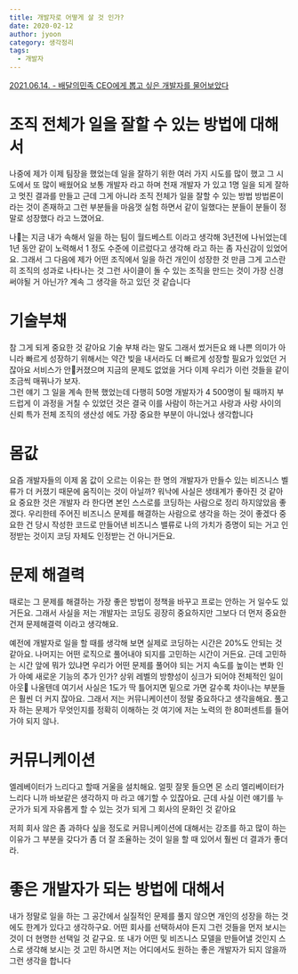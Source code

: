 ```yaml
---
title: 개발자로 어떻게 살 것 인가?
date: 2020-02-12
author: jyoon
category: 생각정리
tags:
  - 개발자
---
```


[2021.06.14. - 배달의민족 CEO에게 뽑고 싶은 개발자를 물어보았다](https://www.youtube.com/watch?v=3H4umWD5bwI)

# 조직 전체가 일을 잘할 수 있는 방법에 대해서

나중에 제가 이제 팀장을 했었는데 일을 잘하기 위한 여러 가지 시도를 많이 했고 그 시도에서 또 많이 배웠어요
보통 개발자 라고 하며 천재 개발자 가 있고 1명 일을 되게 잘하고 멋진 결과를 만들고
근데 그게 아니라 조직 전체가 일을 잘할 수 있는 방법 방법론이라는 것이 존재하고
그런 부분들을 마음껏 실험 하면서 같이 일했다는 분들이 분들이 정말로 성장했다 라고 느꼈어요.

나는 지금 내가 속해서 일을 하는 팀이 월드베스트 이라고 생각해
3년전에 나뉘었는데 1년 동안 같이 노력해서 1 정도 수준에 이르렀다고
생각해 라고 하는 좀 자신감이 있었어요.
그래서 그 다음에 제가 어떤 조직에서 일을 하건 개인이 성장한 것 만큼 그게 고스란히 조직의 성과로
나타나는 것 그런 사이클이 돌 수 있는 조직을 만드는 것이 가장 신경써야될 거 아닌가?
계속 그 생각을 하고 있던 것 같습니다

# 기술부채

참 그게 되게 중요한 것 같아요 기술 부채 라는 말도 그래서 썼거든요
왜 나쁜 의미가 아니라 빠르게 성장하기 위해서는 약간 빚을 내서라도 더
빠르게 성장할 필요가 있었던 거잖아요
서비스가 안커졌으며 지금의 문제도 없었을 거다 이제 우리가
이런 것들을 같이 조금씩 매꿔나가 보자.  
그런 얘기 그 일을 계속 한복 했었는데 다행히 50명 개발자가 4
500명이 될 때까지 부드럽게 이 과정을 거칠 수 있었던 것은 결국 이를
사람이 하는거고 사랑과 사랑 사이의 신뢰 특가
전체 조직의 생산성 에도 가장 중요한 부분이 아니었나 생각합니다

# 몸값

요즘 개발자들의 이제 몸 값이 오르는 이유는 한 명의 개발자가 만들수 있는 비즈니스 벨류가 더 커졌기 때문에 움직이는 것이 아닐까?
워낙에 사실은 생태계가 좋아진 것 같아요
중요한 것은 개발자 라 한다면 본인 스스로를 코딩하는 사람으로 정리 하지않았음 좋겠다.
우리한테 주어진 비즈니스 문제를 해결하는 사람으로 생각을 하는 것이 좋겠다
중요한 건 당시 작성한 코드로 만들어낸 비즈니스 밸류로 나의 가치가 증명이 되는 거고 인정받는 것이지 코딩 자체도 인정받는 건 아니거든요.

# 문제 해결력

때로는 그 문제를 해결하는 가장 좋은 방법이 정책을 바꾸고 프로는 안하는 거 일수도 있거든요.
그래서 사실을 저는 개발자는 코딩도 굉장히 중요하지만 그보다 더 먼저 중요한 건져 문제해결력 이라고 생각해요.

예전에 개발자로 일을 할 때를 생각해 보면 실제로 코딩하는 시간은 20%도 안되는 것 같아요.
나머지는 어떤 로직으로 풀어내야 되지를 고민하는 시간이 거든요.
근데 고민하는 시간 앞에 뭐가 있냐면 우리가 어떤 문제를 풀어야 되는 거지 속도를 높이는 변화 인가 아예 새로운 기능의 추가 인가?
상위 레벨의 방향성이 싱크가 되어야 전체적인 일이 아웃 나올텐데
여기서 사실은 1도가 딱 틀어지면 밑으로 가면 갈수록 차이나는 부분들은 훨씬 더 커지 잖아요.
그래서 저는 커뮤니케이션이 정말 중요하다고 생각을해요.
풀고자 하는 문제가 무엇인지를 정확히 이해하는 것
여기에 저는 노력의 한 80퍼센트를 들어 가야 되지 않나.

# 커뮤니케이션

엘레베이터가 느리다고 할때 거울을 설치해요.
얼핏 잘못 들으면 몬 소리 엘리베이터가 느리다 니까 바보같은 생각하지 마 라고 얘기할 수 있잖아요.
근데 사실 이런 얘기를 누군가가 되게 자유롭게 할 수 있는 것가 되게 그 회사의 문화인 것 같아요

저희 회사 않은 좀 과하다 싶을 정도로 커뮤니케이션에 대해서는 강조를 하고 많이 하는 이유가 그 부분을 갖다가 좀 더 잘 조율하는 것이 일을 할 때 있어서 훨씬 더 결과가 좋더라.

# 좋은 개발자가 되는 방법에 대해서

내가 정말로 일을 하는 그 공간에서 실질적인 문제를 풀지 않으면 개인의 성장을 하는 것에도 한계가 있다고 생각하구요.
어떤 회사를 선택하셔야 든지 그런 것들을 먼저 보시는 것이 더 현명한 선택일 것 같구요.
또 내가 어떤 및 비즈니스 모델을 만들어낼 것인지 스스로 생각해 보시는 것 고민 하시면 저는 어디에서도 원하는 좋은 개발자가 되지 않을까 그런 생각을 합니다
